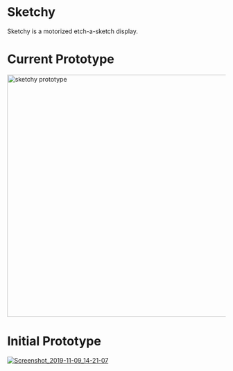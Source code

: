 # Sketchy

Sketchy is a motorized etch-a-sketch display.

# Current Prototype
<a href="https://user-images.githubusercontent.com/585182/69062387-d80cc680-09e8-11ea-82ab-671f9070fd5e.png">
  <img src="https://user-images.githubusercontent.com/585182/69062387-d80cc680-09e8-11ea-82ab-671f9070fd5e.png" alt="sketchy prototype" width="560" />
</a>

# Initial Prototype
[![Screenshot_2019-11-09_14-21-07](https://user-images.githubusercontent.com/585182/68533880-386e7a80-02fc-11ea-8a9f-754cf8a6725c.png)](https://youtu.be/NZLiXxfl9tw)
